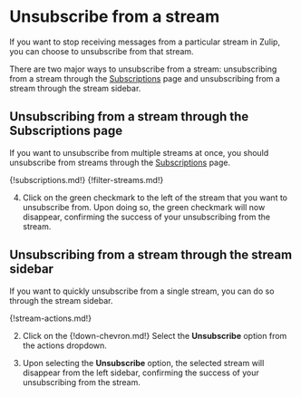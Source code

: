 # Unsubscribe from a stream

If you want to stop receiving messages from a particular stream in Zulip, you can choose to unsubscribe from that stream.

There are two major ways to unsubscribe from a stream: unsubscribing from a
stream through the [Subscriptions](/#subscriptions) page and unsubscribing from
a stream through the stream sidebar.

## Unsubscribing from a stream through the Subscriptions page

If you want to unsubscribe from multiple streams at once, you should unsubscribe
from streams through the [Subscriptions](/#subscriptions) page.

{!subscriptions.md!}
{!filter-streams.md!}

4. Click on the green checkmark to the left of the stream that you want to
unsubscribe from. Upon doing so, the green checkmark will now disappear,
confirming the success of your unsubscribing from the stream.

## Unsubscribing from a stream through the stream sidebar

If you want to quickly unsubscribe from a single stream, you can do so through the stream sidebar.

{!stream-actions.md!}

2. Click on the {!down-chevron.md!} Select the **Unsubscribe** option from the
actions dropdown.

3. Upon selecting the **Unsubscribe** option, the selected stream will disappear
from the left sidebar, confirming the success of your unsubscribing from the
stream.
